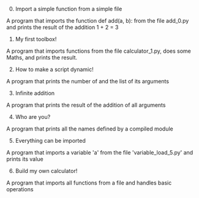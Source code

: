 0. Import a simple function from a simple file

A program that imports the function def add(a, b): from the file add_0.py and prints the result of the addition 1 + 2 = 3

1. My first toolbox!

A program that imports functions from the file calculator_1.py, does some Maths, and prints the result.

2. How to make a script dynamic!

A program that prints the number of and the list of its arguments

3. Infinite addition

A program that prints the result of the addition of all arguments

4. Who are you?

A program that prints all the names defined by a compiled module

5. Everything can be imported

A program that imports a variable 'a' from the file 'variable_load_5.py' and prints its value

6. Build my own calculator!

A program that imports all functions from a file  and handles basic operations
